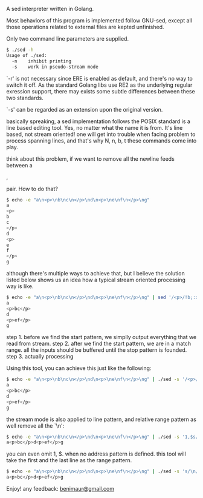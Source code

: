 A sed interpreter written in Golang.

Most behaviors of this program is implemented follow GNU-sed, except all those operations related to external files are kepted unfinished. 

Only two command line parameters are supplied.
```Bash
$ ./sed -h
Usage of ./sed:
  -n	inhibit printing
  -s	work in pseudo-stream mode
```

`-r' is not necessary since ERE is enabled as default, and there's no way to switch it off. As the standard Golang libs use RE2 as the underlying regular exression support, there may exists some subtle differences between these two standards. 

`-s' can be regarded as an extension upon the original version. 

basically spreaking, a sed implementation follows the POSIX standard is a line based editing tool. Yes, no matter what the name it is from. It's line based, not stream oriented! one will get into trouble when facing problem to process spanning lines, and that's why N, n, b, t these commands come into play.

think about this problem, if we want to remove all the newline feeds between a <p>, </p> pair. How to do that? 

```Bash
$ echo -e "a\n<p>\nb\nc\n</p>\nd\n<p>\ne\nf\n</p>\ng"
a
<p>
b
c
</p>
d
<p>
e
f
</p>
g
```

although there's multiple ways to achieve that, but I believe the solution listed below shows us an idea how a typical stream oriented processing way is like. 

```Bash
$ echo -e "a\n<p>\nb\nc\n</p>\nd\n<p>\ne\nf\n</p>\ng" | sed '/<p>/!b;:x N;/<\/p>/!bx;s/\n//g;'
a
<p>bc</p>
d
<p>ef</p>
g
```

step 1. before we find the start pattern, we simplly output everything that we read from stream.
step 2. after we find the start pattern, we are in a match range. all the inputs should be buffered until the stop pattern is founded. 
step 3. actually processing

Using this tool, you can achieve this just like the following:
```Bash
$ echo -e "a\n<p>\nb\nc\n</p>\nd\n<p>\ne\nf\n</p>\ng" | ./sed -s '/<p>/,/<\/p>/s/\n//g'
a
<p>bc</p>
d
<p>ef</p>
g
```

the stream mode is also applied to line pattern, and relative range pattern as well
remove all the `\n':
```Bash
$ echo -e "a\n<p>\nb\nc\n</p>\nd\n<p>\ne\nf\n</p>\ng" | ./sed -s '1,$s/\n//g'
a<p>bc</p>d<p>ef</p>g
```

you can even omit 1, $. when no address pattern is defined. this tool will take the first and  the last line as the range pattern.
```Bash
$ echo -e "a\n<p>\nb\nc\n</p>\nd\n<p>\ne\nf\n</p>\ng" | ./sed -s 's/\n//g'
a<p>bc</p>d<p>ef</p>g
```

Enjoy! any feedback: benimaur@gmail.com
